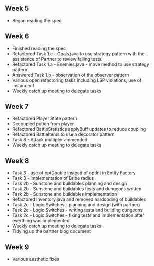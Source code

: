 ## Week 5

- Began reading the spec

## Week 6

- Finished reading the spec
- Refactored Task 1.e - Goals.java to use strategy pattern with the assistance of Partner to review failing tests.
- Refactored Task 1.a - Enemies.java - move method to use strategy pattern.
- Answered Task 1.b - observation of the observer pattern
- Various open refactoring tasks including LSP violations, use of instanceof
- Weekly catch up meeting to delegate tasks


## Week 7

- Refactored Player State pattern
- Decoupled potion from player
- Refactored BattleStatistics applyBuff updates to reduce coupling
- Refactored BattleItems to use a decorator pattern
- Task 3 - Attack multipler ammended
- Weekly catch up meeting to delegate tasks


## Week 8

- Task 3 - use of optDouble instead of optInt in Entity Factory
- Task 3 - implementation of Bribe radius
- Task 2b - Sunstone and buildables planning and design
- Task 2b - Sunstone and buildables tests and dungeons written
- Task 2b - Sunstone and buildables implementation
- Refactored Inventory.java and removed hardcoding of buildables
- Task 2c - Logic Switches - planning and design (with partner)
- Task 2c - Logic Switches - writing tests and building dungeons
- Task 2c - Logic Switches - fixing tests and implementation after everthing was implemented
- Weekly catch up meeting to delegate tasks
- Tidying up the partner blog document


## Week 9

- Various aesthetic fixes
